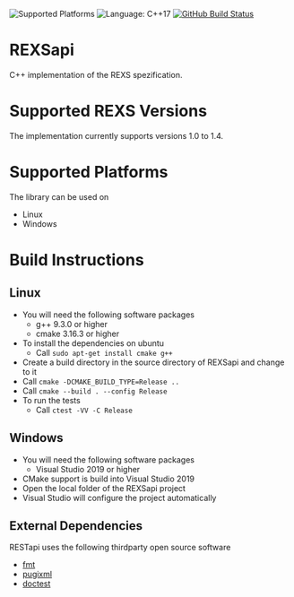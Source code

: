 ![Supported Platforms](https://img.shields.io/badge/Linux%20%7C%20Windows-blue.svg)
![Language: C++17](https://img.shields.io/badge/language-C%2B%2B17-blue.svg)
[![GitHub Build Status](https://github.com/BearinxSimulationSuite/REXSapi/workflows/CMake%20Build%20Matrix/badge.svg)](https://github.com/BearinxSimulationSuite/REXSapi/actions)

# REXSapi

C++ implementation of the REXS spezification.

# Supported REXS Versions

The implementation currently supports versions 1.0 to 1.4.

# Supported Platforms

The library can be used on
- Linux
- Windows

# Build Instructions

## Linux

- You will need the following software packages
  - g++ 9.3.0 or higher
  - cmake 3.16.3 or higher
- To install the dependencies on ubuntu
  - Call `sudo apt-get install cmake g++`
- Create a build directory in the source directory of REXSapi and change to it
- Call `cmake -DCMAKE_BUILD_TYPE=Release ..`
- Call `cmake --build . --config Release`
- To run the tests
  - Call `ctest -VV -C Release`

## Windows

- You will need the following software packages
  - Visual Studio 2019 or higher
- CMake support is build into Visual Studio 2019
- Open the local folder of the REXSapi project
- Visual Studio will configure the project automatically

## External Dependencies

RESTapi uses the following thirdparty open source software

- [fmt](https://github.com/fmtlib/fmt)
- [pugixml](https://github.com/zeux/pugixml)
- [doctest](https://github.com/doctest/doctest)
